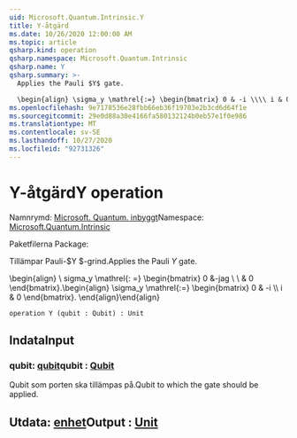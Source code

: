 ```yaml
---
uid: Microsoft.Quantum.Intrinsic.Y
title: Y-åtgärd
ms.date: 10/26/2020 12:00:00 AM
ms.topic: article
qsharp.kind: operation
qsharp.namespace: Microsoft.Quantum.Intrinsic
qsharp.name: Y
qsharp.summary: >-
  Applies the Pauli $Y$ gate.

  \begin{align} \sigma_y \mathrel{:=} \begin{bmatrix} 0 & -i \\\\ i & 0 \end{bmatrix}. \end{align}
ms.openlocfilehash: 9e7178536e28fbb66eb36f19703e2b3cd6d64f1e
ms.sourcegitcommit: 29e0d88a30e4166fa580132124b0eb57e1f0e986
ms.translationtype: MT
ms.contentlocale: sv-SE
ms.lasthandoff: 10/27/2020
ms.locfileid: "92731326"
---
```

# <a name="y-operation"></a><span data-ttu-id="484c2-102">Y-åtgärd</span><span class="sxs-lookup"><span data-stu-id="484c2-102">Y operation</span></span>

<span data-ttu-id="484c2-103">Namnrymd: [Microsoft. Quantum. inbyggt](xref:Microsoft.Quantum.Intrinsic)</span><span class="sxs-lookup"><span data-stu-id="484c2-103">Namespace: [Microsoft.Quantum.Intrinsic](xref:Microsoft.Quantum.Intrinsic)</span></span>

<span data-ttu-id="484c2-104">Paketfilerna [](https://nuget.org/packages/)</span><span class="sxs-lookup"><span data-stu-id="484c2-104">Package: [](https://nuget.org/packages/)</span></span>


<span data-ttu-id="484c2-105">Tillämpar Pauli-$Y $-grind.</span><span class="sxs-lookup"><span data-stu-id="484c2-105">Applies the Pauli $Y$ gate.</span></span>

<span data-ttu-id="484c2-106">\begin{align} \ sigma_y \mathrel{: =} \begin{bmatrix} 0 &-jag \\ \\ & 0 \end{bmatrix}.</span><span class="sxs-lookup"><span data-stu-id="484c2-106">\begin{align} \sigma_y \mathrel{:=} \begin{bmatrix} 0 & -i \\\\ i & 0 \end{bmatrix}.</span></span>
<span data-ttu-id="484c2-107">\end{align}</span><span class="sxs-lookup"><span data-stu-id="484c2-107">\end{align}</span></span>

```qsharp
operation Y (qubit : Qubit) : Unit
```


## <a name="input"></a><span data-ttu-id="484c2-108">Indata</span><span class="sxs-lookup"><span data-stu-id="484c2-108">Input</span></span>

### <a name="qubit--qubit"></a><span data-ttu-id="484c2-109">qubit: [qubit](xref:microsoft.quantum.lang-ref.qubit)</span><span class="sxs-lookup"><span data-stu-id="484c2-109">qubit : [Qubit](xref:microsoft.quantum.lang-ref.qubit)</span></span>

<span data-ttu-id="484c2-110">Qubit som porten ska tillämpas på.</span><span class="sxs-lookup"><span data-stu-id="484c2-110">Qubit to which the gate should be applied.</span></span>



## <a name="output--unit"></a><span data-ttu-id="484c2-111">Utdata: [enhet](xref:microsoft.quantum.lang-ref.unit)</span><span class="sxs-lookup"><span data-stu-id="484c2-111">Output : [Unit](xref:microsoft.quantum.lang-ref.unit)</span></span>

